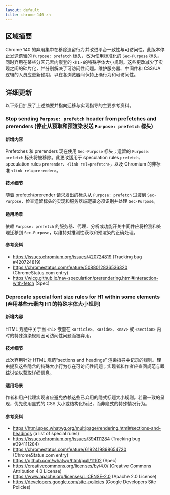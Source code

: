 ```yaml
---
layout: default
title: chrome-140-zh
---
```


## 区域摘要

Chrome 140 的弃用集中在移除遗留行为并改进平台一致性与可访问性。此版本停止发送遗留的 `Purpose: prefetch` 标头，改为使用标准化的 `Sec-Purpose` 标头，同时弃用在某些分区元素内嵌套的 `<h1>` 的特殊字体大小规则。这些更改减少了实现之间的碎片化，并分别解决了可访问性问题。维护服务器、中间件和 CSS/UA 逻辑的人员应更新预期，以在各浏览器间保持正确行为和可访问性。

## 详细更新

以下条目扩展了上述摘要并指向迁移与实现指导的主要参考资料。

### Stop sending `Purpose: prefetch` header from prefetches and prerenders (停止从预取和预渲染发送 `Purpose: prefetch` 标头)

#### 新增内容
Prefetches 和 prerenders 现在使用 `Sec-Purpose` 标头；遗留的 `Purpose: prefetch` 标头将被移除。此更改适用于 speculation rules `prefetch`、speculation rules `prerender`、`<link rel=prefetch>`，以及 Chromium 的非标准 `<link rel=prerender>`。

#### 技术细节
随着 prefetch/prerender 请求发出的标头从 `Purpose: prefetch` 过渡到 `Sec-Purpose`，检查遗留标头的实现和服务器端逻辑必须识别并处理 `Sec-Purpose`。

#### 适用场景
依赖 `Purpose: prefetch` 的服务器、代理、分析或功能开关中间件应将检测和处理迁移到 `Sec-Purpose`，以维持对推测性获取和预渲染的正确处理。

#### 参考资料
- https://issues.chromium.org/issues/420724819 (Tracking bug #420724819)  
- https://chromestatus.com/feature/5088012836536320 (ChromeStatus.com entry)  
- https://wicg.github.io/nav-speculation/prerendering.html#interaction-with-fetch (Spec)  

### Deprecate special font size rules for H1 within some elements (弃用某些元素内 H1 的特殊字体大小规则)

#### 新增内容
HTML 规范中关于当 `<h1>` 嵌套在 `<article>`、`<aside>`、`<nav>` 或 `<section>` 内时的特殊渲染规则因可访问性问题而被弃用。

#### 技术细节
此次弃用针对 HTML 规范“sections and headings” 渲染指导中记录的规则。理由提及这些隐含的特殊大小行为存在可访问性问题；实现者和作者应查阅规范与跟踪讨论以获取详细信息。

#### 适用场景
作者和用户代理实现者应避免依赖这些已弃用的隐式标题大小规则。若需一致的呈现，优先使用显式的 CSS 大小或结构化标记，而非隐式的特殊情况行为。

#### 参考资料
- https://html.spec.whatwg.org/multipage/rendering.html#sections-and-headings (a list of special rules)  
- https://issues.chromium.org/issues/394111284 (Tracking bug #394111284)  
- https://chromestatus.com/feature/6192419898654720 (ChromeStatus.com entry)  
- https://github.com/whatwg/html/pull/11102 (Spec)  
- https://creativecommons.org/licenses/by/4.0/ (Creative Commons Attribution 4.0 License)  
- https://www.apache.org/licenses/LICENSE-2.0 (Apache 2.0 License)  
- https://developers.google.com/site-policies (Google Developers Site Policies)
